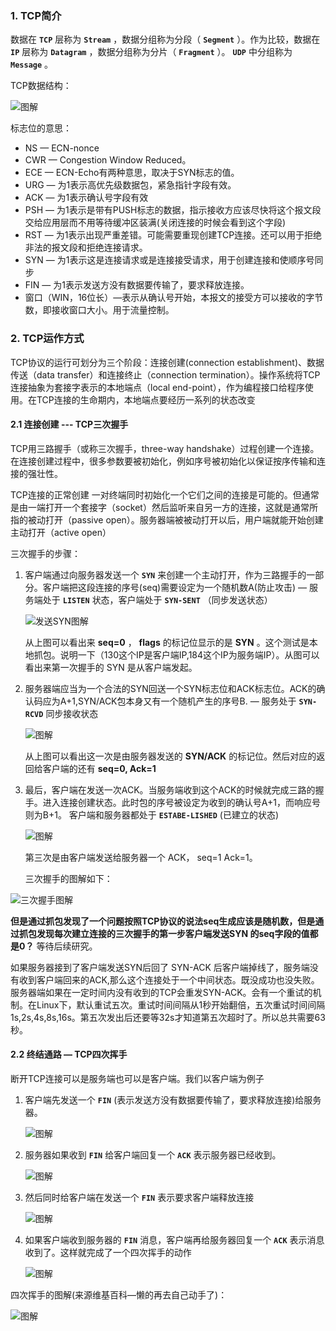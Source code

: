 ### 1. TCP简介

数据在 **`TCP`** 层称为 **`Stream`** ，数据分组称为分段（ **`Segment`** ）。作为比较，数据在 **`IP`** 层称为 **`Datagram`** ，数据分组称为分片（ **`Fragment`** ）。 **`UDP`**  中分组称为 **`Message`** 。

TCP数据结构：

![图解](https://github.com/mxsm/document/blob/master/image/%E4%BC%A0%E8%BE%93%E5%8D%8F%E8%AE%AE/tcp%E6%95%B0%E6%8D%AE%E5%8C%85%E7%9A%84%E7%BB%93%E6%9E%84%E5%9B%BE.png?raw=true)

标志位的意思：

- NS — ECN-nonce
- CWR — Congestion Window Reduced。
- ECE — ECN-Echo有两种意思，取决于SYN标志的值。
- URG — 为1表示高优先级数据包，紧急指针字段有效。
- ACK — 为1表示确认号字段有效
- PSH — 为1表示是带有PUSH标志的数据，指示接收方应该尽快将这个报文段交给应用层而不用等待缓冲区装满(关闭连接的时候会看到这个字段)
- RST — 为1表示出现严重差错。可能需要重现创建TCP连接。还可以用于拒绝非法的报文段和拒绝连接请求。
- SYN — 为1表示这是连接请求或是连接接受请求，用于创建连接和使顺序号同步
- FIN — 为1表示发送方没有数据要传输了，要求释放连接。
- 窗口（WIN，16位长）—表示从确认号开始，本报文的接受方可以接收的字节数，即接收窗口大小。用于流量控制。

### 2. TCP运作方式

TCP协议的运行可划分为三个阶段：连接创建(connection establishment)、数据传送（data transfer）和连接终止（connection termination）。操作系统将TCP连接抽象为套接字表示的本地端点（local end-point），作为编程接口给程序使用。在TCP连接的生命期内，本地端点要经历一系列的状态改变

#### 2.1 连接创建 --- TCP三次握手 

TCP用三路握手（或称三次握手，three-way handshake）过程创建一个连接。在连接创建过程中，很多参数要被初始化，例如序号被初始化以保证按序传输和连接的强壮性。

TCP连接的正常创建 一对终端同时初始化一个它们之间的连接是可能的。但通常是由一端打开一个套接字（socket）然后监听来自另一方的连接，这就是通常所指的被动打开（passive open）。服务器端被被动打开以后，用户端就能开始创建主动打开（active open）

三次握手的步骤：

1. 客户端通过向服务器发送一个 **`SYN`** 来创建一个主动打开，作为三路握手的一部分。客户端把这段连接的序号(seq)需要设定为一个随机数A(防止攻击) — 服务端处于 **`LISTEN`** 状态，客户端处于 **`SYN-SENT`** （同步发送状态）

   ![发送SYN图解](https://github.com/mxsm/document/blob/master/image/%E4%BC%A0%E8%BE%93%E5%8D%8F%E8%AE%AE/TCP%E7%AC%AC%E4%B8%80%E6%AC%A1%E6%8F%A1%E6%89%8B.png?raw=true)

   从上图可以看出来 **seq=0** ， **flags** 的标记位显示的是 **SYN** 。这个测试是本地抓包。说明一下（130这个IP是客户端IP,184这个IP为服务端IP）。从图可以看出来第一次握手的 SYN 是从客户端发起。

2. 服务器端应当为一个合法的SYN回送一个SYN标志位和ACK标志位。ACK的确认码应为A+1,SYN/ACK包本身又有一个随机产生的序号B. — 服务处于 **`SYN-RCVD`** 同步接收状态

   ![图解](https://github.com/mxsm/document/blob/master/image/%E4%BC%A0%E8%BE%93%E5%8D%8F%E8%AE%AE/TCP%E7%AC%AC%E4%BA%8C%E6%AC%A1%E6%8F%A1%E6%89%8B.png?raw=true)

   从上图可以看出这一次是由服务器发送的 **SYN/ACK** 的标记位。然后对应的返回给客户端的还有 **seq=0, Ack=1** 

3. 最后，客户端在发送一次ACK。当服务端收到这个ACK的时候就完成三路的握手。进入连接创建状态。此时包的序号被设定为收到的确认号A+1，而响应号则为B+1。 客户端和服务器都处于 **`ESTABE-LISHED`** (已建立的状态)

   ![图解](https://github.com/mxsm/document/blob/master/image/%E4%BC%A0%E8%BE%93%E5%8D%8F%E8%AE%AE/TCP%E7%AC%AC%E4%B8%89%E6%AC%A1%E6%8F%A1%E6%89%8B.png?raw=true)

   第三次是由客户端发送给服务器一个 ACK， seq=1 Ack=1。

   三次握手的图解如下：

![三次握手图解](https://github.com/mxsm/document/blob/master/image/%E4%BC%A0%E8%BE%93%E5%8D%8F%E8%AE%AE/TCP%E4%B8%89%E6%AC%A1%E6%8F%A1%E6%89%8B%E5%9B%BE%E8%A7%A3.png?raw=true)

**但是通过抓包发现了一个问题按照TCP协议的说法seq生成应该是随机数，但是通过抓包发现每次建立连接的三次握手的第一步客户端发送SYN 的seq字段的值都是0？** 等待后续研究。

如果服务器接到了客户端发送SYN后回了 SYN-ACK 后客户端掉线了，服务端没有收到客户端回来的ACK,那么这个连接处于一个中间状态。既没成功也没失败。服务器端如果在一定时间内没有收到的TCP会重发SYN-ACK。会有一个重试的机制。在Linux下，默认重试五次。重试时间间隔从1秒开始翻倍，五次重试时间间隔1s,2s,4s,8s,16s。第五次发出后还要等32s才知道第五次超时了。所以总共需要63秒。

#### 2.2 终结通路 — TCP四次挥手

断开TCP连接可以是服务端也可以是客户端。我们以客户端为例子

1. 客户端先发送一个 **`FIN`** (表示发送方没有数据要传输了，要求释放连接)给服务器。

   ![图解](https://github.com/mxsm/document/blob/master/image/%E4%BC%A0%E8%BE%93%E5%8D%8F%E8%AE%AE/TCP%E5%9B%9B%E6%AC%A1%E6%8C%A5%E6%89%8B%E7%AC%AC1%E6%AC%A1.png?raw=true)

2. 服务器如果收到 **`FIN`** 给客户端回复一个 **`ACK`** 表示服务器已经收到。

   ![图解](https://github.com/mxsm/document/blob/master/image/%E4%BC%A0%E8%BE%93%E5%8D%8F%E8%AE%AE/TCP%E5%9B%9B%E6%AC%A1%E6%8C%A5%E6%89%8B%E7%AC%AC2%E6%AC%A1.png?raw=true)

3. 然后同时给客户端在发送一个 **`FIN`** 表示要求客户端释放连接

   ![图解](https://github.com/mxsm/document/blob/master/image/%E4%BC%A0%E8%BE%93%E5%8D%8F%E8%AE%AE/TCP%E5%9B%9B%E6%AC%A1%E6%8C%A5%E6%89%8B%E7%AC%AC3%E6%AC%A1.png?raw=true)

4. 如果客户端收到服务器的 **`FIN`** 消息，客户端再给服务器回复一个 **`ACK`** 表示消息收到了。这样就完成了一个四次挥手的动作

   ![图解](https://github.com/mxsm/document/blob/master/image/%E4%BC%A0%E8%BE%93%E5%8D%8F%E8%AE%AE/TCP%E5%9B%9B%E6%AC%A1%E6%8C%A5%E6%89%8B%E7%AC%AC4%E6%AC%A1.png?raw=true)

四次挥手的图解(来源维基百科—懒的再去自己动手了)：

![图解](https://github.com/mxsm/document/blob/master/image/%E4%BC%A0%E8%BE%93%E5%8D%8F%E8%AE%AE/TCP_CLOSE.png?raw=true)